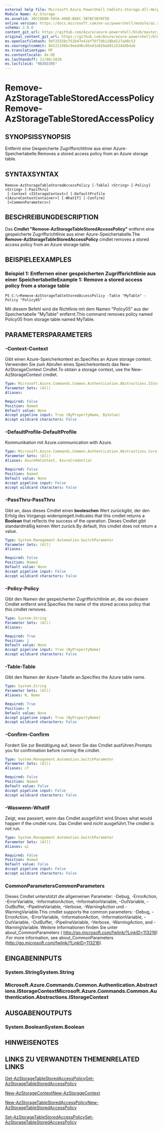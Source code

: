 ```yaml
---
external help file: Microsoft.Azure.PowerShell.Cmdlets.Storage.dll-Help.xml
Module Name: Az.Storage
ms.assetid: 30CC0D80-505A-4988-B4EC-3B7BC5B76F5D
online version: https://docs.microsoft.com/en-us/powershell/module/az.storage/remove-azstoragetablestoredaccesspolicy
schema: 2.0.0
content_git_url: https://github.com/Azure/azure-powershell/blob/master/src/Storage/Storage.Management/help/Remove-AzStorageTableStoredAccessPolicy.md
original_content_git_url: https://github.com/Azure/azure-powershell/blob/master/src/Storage/Storage.Management/help/Remove-AzStorageTableStoredAccessPolicy.md
ms.openlocfilehash: 9df25558c752b47e41bf76f7db128bd127ad0c53
ms.sourcegitcommit: 04221336bc9eed46c05ed1e828a6811534d4b4ab
ms.translationtype: MT
ms.contentlocale: de-DE
ms.lasthandoff: 12/08/2020
ms.locfileid: "98303395"
---
```

# <span data-ttu-id="6726c-101">Remove-AzStorageTableStoredAccessPolicy</span><span class="sxs-lookup"><span data-stu-id="6726c-101">Remove-AzStorageTableStoredAccessPolicy</span></span>

## <span data-ttu-id="6726c-102">SYNOPSIS</span><span class="sxs-lookup"><span data-stu-id="6726c-102">SYNOPSIS</span></span>
<span data-ttu-id="6726c-103">Entfernt eine Gespeicherte Zugriffsrichtlinie aus einer Azure-Speichertabelle.</span><span class="sxs-lookup"><span data-stu-id="6726c-103">Removes a stored access policy from an Azure storage table.</span></span>

## <span data-ttu-id="6726c-104">SYNTAX</span><span class="sxs-lookup"><span data-stu-id="6726c-104">SYNTAX</span></span>

```
Remove-AzStorageTableStoredAccessPolicy [-Table] <String> [-Policy] <String> [-PassThru]
 [-Context <IStorageContext>] [-DefaultProfile <IAzureContextContainer>] [-WhatIf] [-Confirm]
 [<CommonParameters>]
```

## <span data-ttu-id="6726c-105">BESCHREIBUNG</span><span class="sxs-lookup"><span data-stu-id="6726c-105">DESCRIPTION</span></span>
<span data-ttu-id="6726c-106">Das **Cmdlet "Remove-AzStorageTableStoredAccessPolicy"** entfernt eine gespeicherte Zugriffsrichtlinie aus einer Azure-Speichertabelle.</span><span class="sxs-lookup"><span data-stu-id="6726c-106">The **Remove-AzStorageTableStoredAccessPolicy** cmdlet removes a stored access policy from an Azure storage table.</span></span>

## <span data-ttu-id="6726c-107">BEISPIELE</span><span class="sxs-lookup"><span data-stu-id="6726c-107">EXAMPLES</span></span>

### <span data-ttu-id="6726c-108">Beispiel 1: Entfernen einer gespeicherten Zugriffsrichtlinie aus einer Speichertabelle</span><span class="sxs-lookup"><span data-stu-id="6726c-108">Example 1: Remove a stored access policy from a storage table</span></span>
```
PS C:\>Remove-AzStorageTableStoredAccessPolicy -Table "MyTable" -Policy "Policy05"
```

<span data-ttu-id="6726c-109">Mit diesem Befehl wird die Richtlinie mit dem Namen "Policy05" aus der Speichertabelle "MyTable" entfernt.</span><span class="sxs-lookup"><span data-stu-id="6726c-109">This command removes policy named Policy05 from storage table named MyTable.</span></span>

## <span data-ttu-id="6726c-110">PARAMETERS</span><span class="sxs-lookup"><span data-stu-id="6726c-110">PARAMETERS</span></span>

### <span data-ttu-id="6726c-111">-Context</span><span class="sxs-lookup"><span data-stu-id="6726c-111">-Context</span></span>
<span data-ttu-id="6726c-112">Gibt einen Azure-Speicherkontext an.</span><span class="sxs-lookup"><span data-stu-id="6726c-112">Specifies an Azure storage context.</span></span>
<span data-ttu-id="6726c-113">Verwenden Sie zum Abrufen eines Speicherkontexts das New-AzStorageContext Cmdlet.</span><span class="sxs-lookup"><span data-stu-id="6726c-113">To obtain a storage context, use the New-AzStorageContext cmdlet.</span></span>

```yaml
Type: Microsoft.Azure.Commands.Common.Authentication.Abstractions.IStorageContext
Parameter Sets: (All)
Aliases:

Required: False
Position: Named
Default value: None
Accept pipeline input: True (ByPropertyName, ByValue)
Accept wildcard characters: False
```

### <span data-ttu-id="6726c-114">-DefaultProfile</span><span class="sxs-lookup"><span data-stu-id="6726c-114">-DefaultProfile</span></span>
<span data-ttu-id="6726c-115">Kommunikation mit Azure.</span><span class="sxs-lookup"><span data-stu-id="6726c-115">communication with Azure.</span></span>

```yaml
Type: Microsoft.Azure.Commands.Common.Authentication.Abstractions.Core.IAzureContextContainer
Parameter Sets: (All)
Aliases: AzureRmContext, AzureCredential

Required: False
Position: Named
Default value: None
Accept pipeline input: False
Accept wildcard characters: False
```

### <span data-ttu-id="6726c-116">-PassThru</span><span class="sxs-lookup"><span data-stu-id="6726c-116">-PassThru</span></span>
<span data-ttu-id="6726c-117">Gibt an, dass dieses Cmdlet einen **booleschen** Wert zurückgibt, der den Erfolg des Vorgangs widerspiegelt.</span><span class="sxs-lookup"><span data-stu-id="6726c-117">Indicates that this cmdlet returns a **Boolean** that reflects the success of the operation.</span></span>
<span data-ttu-id="6726c-118">Dieses Cmdlet gibt standardmäßig keinen Wert zurück.</span><span class="sxs-lookup"><span data-stu-id="6726c-118">By default, this cmdlet does not return a value.</span></span>

```yaml
Type: System.Management.Automation.SwitchParameter
Parameter Sets: (All)
Aliases:

Required: False
Position: Named
Default value: None
Accept pipeline input: False
Accept wildcard characters: False
```

### <span data-ttu-id="6726c-119">-Policy</span><span class="sxs-lookup"><span data-stu-id="6726c-119">-Policy</span></span>
<span data-ttu-id="6726c-120">Gibt den Namen der gespeicherten Zugriffsrichtlinie an, die von diesem Cmdlet entfernt wird.</span><span class="sxs-lookup"><span data-stu-id="6726c-120">Specifies the name of the stored access policy that this cmdlet removes.</span></span>

```yaml
Type: System.String
Parameter Sets: (All)
Aliases:

Required: True
Position: 1
Default value: None
Accept pipeline input: True (ByPropertyName)
Accept wildcard characters: False
```

### <span data-ttu-id="6726c-121">-Table</span><span class="sxs-lookup"><span data-stu-id="6726c-121">-Table</span></span>
<span data-ttu-id="6726c-122">Gibt den Namen der Azure-Tabelle an.</span><span class="sxs-lookup"><span data-stu-id="6726c-122">Specifies the Azure table name.</span></span>

```yaml
Type: System.String
Parameter Sets: (All)
Aliases: N, Name

Required: True
Position: 0
Default value: None
Accept pipeline input: True (ByPropertyName)
Accept wildcard characters: False
```

### <span data-ttu-id="6726c-123">-Confirm</span><span class="sxs-lookup"><span data-stu-id="6726c-123">-Confirm</span></span>
<span data-ttu-id="6726c-124">Fordert Sie zur Bestätigung auf, bevor Sie das Cmdlet ausführen.</span><span class="sxs-lookup"><span data-stu-id="6726c-124">Prompts you for confirmation before running the cmdlet.</span></span>

```yaml
Type: System.Management.Automation.SwitchParameter
Parameter Sets: (All)
Aliases: cf

Required: False
Position: Named
Default value: False
Accept pipeline input: False
Accept wildcard characters: False
```

### <span data-ttu-id="6726c-125">-Waswenn</span><span class="sxs-lookup"><span data-stu-id="6726c-125">-WhatIf</span></span>
<span data-ttu-id="6726c-126">Zeigt, was passiert, wenn das Cmdlet ausgeführt wird.</span><span class="sxs-lookup"><span data-stu-id="6726c-126">Shows what would happen if the cmdlet runs.</span></span>
<span data-ttu-id="6726c-127">Das Cmdlet wird nicht ausgeführt.</span><span class="sxs-lookup"><span data-stu-id="6726c-127">The cmdlet is not run.</span></span>

```yaml
Type: System.Management.Automation.SwitchParameter
Parameter Sets: (All)
Aliases: wi

Required: False
Position: Named
Default value: False
Accept pipeline input: False
Accept wildcard characters: False
```

### <span data-ttu-id="6726c-128">CommonParameters</span><span class="sxs-lookup"><span data-stu-id="6726c-128">CommonParameters</span></span>
<span data-ttu-id="6726c-129">Dieses Cmdlet unterstützt die allgemeinen Parameter: -Debug, -ErrorAction, -ErrorVariable, -InformationAction, -InformationVariable, -OutVariable, -OutBuffer, -PipelineVariable, -Verbose, -WarningAction und -WarningVariable.</span><span class="sxs-lookup"><span data-stu-id="6726c-129">This cmdlet supports the common parameters: -Debug, -ErrorAction, -ErrorVariable, -InformationAction, -InformationVariable, -OutVariable, -OutBuffer, -PipelineVariable, -Verbose, -WarningAction, and -WarningVariable.</span></span> <span data-ttu-id="6726c-130">Weitere Informationen finden Sie unter about_CommonParameters ( http://go.microsoft.com/fwlink/?LinkID=113216) .</span><span class="sxs-lookup"><span data-stu-id="6726c-130">For more information, see about_CommonParameters (http://go.microsoft.com/fwlink/?LinkID=113216).</span></span>

## <span data-ttu-id="6726c-131">EINGABEN</span><span class="sxs-lookup"><span data-stu-id="6726c-131">INPUTS</span></span>

### <span data-ttu-id="6726c-132">System.String</span><span class="sxs-lookup"><span data-stu-id="6726c-132">System.String</span></span>

### <span data-ttu-id="6726c-133">Microsoft.Azure.Commands.Common.Authentication.Abstractions.IStorageContext</span><span class="sxs-lookup"><span data-stu-id="6726c-133">Microsoft.Azure.Commands.Common.Authentication.Abstractions.IStorageContext</span></span>

## <span data-ttu-id="6726c-134">AUSGABEN</span><span class="sxs-lookup"><span data-stu-id="6726c-134">OUTPUTS</span></span>

### <span data-ttu-id="6726c-135">System.Boolean</span><span class="sxs-lookup"><span data-stu-id="6726c-135">System.Boolean</span></span>

## <span data-ttu-id="6726c-136">HINWEISE</span><span class="sxs-lookup"><span data-stu-id="6726c-136">NOTES</span></span>

## <span data-ttu-id="6726c-137">LINKS ZU VERWANDTEN THEMEN</span><span class="sxs-lookup"><span data-stu-id="6726c-137">RELATED LINKS</span></span>

[<span data-ttu-id="6726c-138">Get-AzStorageTableStoredAccessPolicy</span><span class="sxs-lookup"><span data-stu-id="6726c-138">Get-AzStorageTableStoredAccessPolicy</span></span>](./Get-AzStorageTableStoredAccessPolicy.md)

[<span data-ttu-id="6726c-139">New-AzStorageContext</span><span class="sxs-lookup"><span data-stu-id="6726c-139">New-AzStorageContext</span></span>](./New-AzStorageContext.md)

[<span data-ttu-id="6726c-140">New-AzStorageTableStoredAccessPolicy</span><span class="sxs-lookup"><span data-stu-id="6726c-140">New-AzStorageTableStoredAccessPolicy</span></span>](./New-AzStorageTableStoredAccessPolicy.md)

[<span data-ttu-id="6726c-141">Set-AzStorageTableStoredAccessPolicy</span><span class="sxs-lookup"><span data-stu-id="6726c-141">Set-AzStorageTableStoredAccessPolicy</span></span>](./Set-AzStorageTableStoredAccessPolicy.md)
